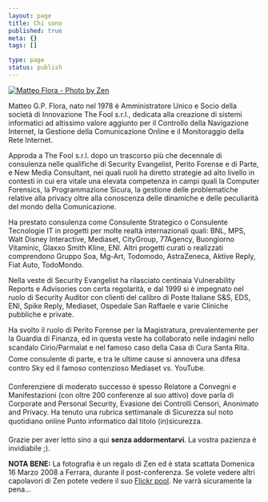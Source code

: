 ```yaml
--- 
layout: page
title: Chi sono
published: true
meta: {}
tags: []

type: page
status: publish
---
```

[![Matteo Flora - Photo by Zen](/download/lk_zen.jpg)](http://www.flickr.com/photos/zen0)
  
Matteo G.P. Flora, nato nel 1978 è Amministratore Unico e Socio della società di Innovazione The Fool s.r.l., dedicata alla creazione di sistemi informatici ad altissimo valore aggiunto per il Controllo della Navigazione Internet, la Gestione della Comunicazione Online e il Monitoraggio della Rete Internet.  
  
Approda a The Fool s.r.l. dopo un trascorso più che decennale di consulenza nelle qualifiche di Security Evangelist, Perito Forense e di Parte, e New Media Consultant, nei quali ruoli ha diretto strategie ad alto livello in contesti in cui era vitale una elevata competenza in campi quali la Computer Forensics, la Programmazione Sicura, la gestione delle problematiche relative alla privacy oltre alla conoscenza delle dinamiche e delle peculiarità del mondo della Comunicazione.

Ha prestato consulenza come Consulente Strategico o Consulente Tecnologie IT in progetti per molte realtà internazionali quali: BNL, MPS, Walt Disney Interactive, Mediaset, CityGroup, 77Agency, Buongiorno Vitaminic, Glaxxo Smith Kline, ENI. Altri progetti curati o realizzati comprendono Gruppo Soa, Mg-Art, Todomodo, AstraZeneca, Aktive Reply, Fiat Auto, TodoMondo.

Nella veste di Security Evangelist ha rilasciato centinaia Vulnerability Reports e Advisories con certa regolarità, e dal 1999 si è impegnato nel ruolo di Security Auditor con clienti del calibro di Poste Italiane S&S, EDS, ENI, Spike Reply, Mediaset, Ospedale San Raffaele e varie Cliniche pubbliche e private.

Ha svolto il ruolo di Perito Forense per la Magistratura, prevalentemente per la Guardia di Finanza, ed in questa veste ha collaborato nelle indagini nello scandalo Cirio/Parmalat e nel famoso caso della Casa di Cura Santa Rita. Come consulente di parte, e tra le ultime cause si annovera una difesa contro Sky ed il famoso contenzioso Mediaset vs. YouTube.

Conferenziere di moderato successo è spesso Relatore a Convegni e Manifestazioni (con oltre 200 conferenze al suo attivo) dove parla di Corporate and Personal Security, Evasione dei Controlli Censori, Anonimato and Privacy.
Ha tenuto una rubrica settimanale di Sicurezza sul noto quotidiano online Punto informatico dal titolo (in)sicurezza.
	
Grazie per aver letto sino a qui **senza addormentarvi**. La vostra pazienza è invidiabile ;).  
    
**NOTA BENE:** La fotografia è un regalo di Zen ed è stata scattata Domenica 16 Marzo 2008 a Ferrara, durante il post-conferenza. Se volete vedere altri capolavori di Zen potete vedere il suo [Flickr pool](http://www.flickr.com/photos/zen0). Ne varrà sicuramente la pena... 
